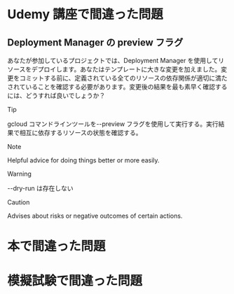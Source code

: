 # Udemy 講座で間違った問題

## Deployment Manager の preview フラグ

あなたが参加しているプロジェクトでは、Deployment Manager を使用してリソースをデプロイします。あなたはテンプレートに大きな変更を加えました。変更をコミットする前に、定義されている全てのリソースの依存関係が適切に満たされていることを確認する必要があります。変更後の結果を最も素早く確認するには、どうすれば良いでしょうか？

> [!TIP]
> gcloud コマンドラインツールを--preview フラグを使用して実行する。実行結果で相互に依存するリソースの状態を確認する。

> [!NOTE]
> Helpful advice for doing things better or more easily.

> [!WARNING]
> --dry-run は存在しない

> [!CAUTION]
> Advises about risks or negative outcomes of certain actions.

# 本で間違った問題

# 模擬試験で間違った問題
